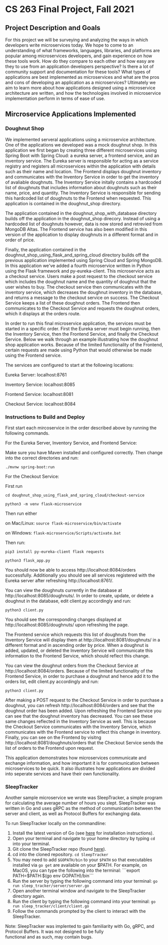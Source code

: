 # CS 263 Final Project, Fall 2021

## Project Description and Goals

For this project we will be surveying and analyzing the ways in which developers write microservices today. We hope to come to an understanding of what frameworks, languages, libraries, and platforms are popular among microservices developers, and gain experience on how these tools work. How do they compare to each other and how easy are they to use from an application developers perspective? Is there a lot of community support and documentation for these tools? What types of applications are best implemented as microservices and what are the pros and cons of developing an application as a microservices? Ultimately we aim to learn more about how applications designed using a microservice architecture are written, and how the technologies involved in microservice implementation perform in terms of ease of use. 

## Mircroservice Applications Implemented

### Doughnut Shop
We implemented serveral applications using a microservice architecture. One of the applications we developed was a mock doughnut shop. In this application we first began by creating three different microservices using Spring Boot with Spring Cloud: a eureka server, a frontend service, and an inventory service. The Eureka server is responsible for acting as a service registry and registers all microservices within the application with details such as their name and location. The Frontend displays doughnut inventory and communicates with the Inventory Service in order to get the inventory of avaliable doughnuts. The Inventory Service initally contains a hardcoded list of doughnuts that includes information about doughnuts such as their name, price, and quantity. The Inventory Service is responsible for sending this hardcoded list of doughnuts to the Frontend when requested. This application is contained in the doughnut_shop directory.

The application contained in the doughnut_shop_with_database directory builds off the application in the doughnut_shop direcory. Instead of using a hardcoded list of doughnuts however, data is now stored and retrevied from MongoDB Altas. The Frontend service has also been modified in this version of the application to display doughnuts in a different format and in order of price.

Finally, the application contained in the doughnut_shop_using_flask_and_spring_cloud directory builds off the previous application implemented using Spring Cloud and Spring MongoDB. In this application we've added a fourth microservice written in Python using the Flask framework and py-eureka-client. This microservice acts as a checkout service. Users make a post request to the checkout service which includes the doughnut name and the quantity of doughnut that the user wishes to buy. The checkout service then communicates with the inventory service, which decreases the doughnut inventory in the database, and returns a message to the checkout service on success. The Checkout Service keeps a list of these doughnut orders. The Frontend then communicates to the Checkout Service and requests the doughnut orders, which it displays at the orders route.

In order to run this final microservice application, the services must be started in a specific order. First the Eureka server must begin running, then the Inventory Service, then the Frontend Service, and finally the Checkout Service. Below we walk through an example illustrating how the doughnut shop application works. Because of the limited functionality of the Frontend, certain requests are made using Python that would otherwise be made using the Frontend service.

The services are configured to start at the following locations:

Eureka Server: localhost:8761

Inventory Service: localhost:8085

Frontend Service: localhost:8081

Checkout Service: localhost:8084

### Instructions to Build and Deploy
                    
First start each mircoservice in the order described above by running the following commands.

For the Eureka Server, Inventory Service, and Frontend Service:

Make sure you have Maven installed and configured correctly. Then change into the correct directories and run:

```./mvnw spring-boot:run```

For the Checkout Service:

First run

```cd doughnut_shop_using_flask_and_spring_cloud/checkout-service```

```python3 -m venv flask-microservice```

Then run either

on Mac/Linux: ```source flask-microservice/bin/activate``` 

on Windows: ```flask-microservice/Scripts/activate.bat``` 

Then run:

```pip3 install py-eureka-client flask requests```

```python3 flask_app.py```

You should now be able to access http://localhost:8084/orders successfully. Additionally you should see all services registered with the Eureka server after refreshing http://localhost:8761/. 

You can view the doughnuts currently in the database at http://localhost:8085/doughnuts/. In order to create, update, or delete a doughnut in the database, edit client.py accordingly and run:

```python3 client.py```

You should see the corresponding changes displayed at http://localhost:8085/doughnuts/ upon refreshing the page. 

The Frontend service which requests this list of doughnuts from the Inventory Service will display them at http://localhost:8081/doughnuts/ in a different format and in ascending order by price. When a doughnut is added, updated, or deleted the Inventory Service will communicate this information to the Frontend Service, which should reflect this change. 


You can view the doughnut orders from the Checkout Service at http://localhost:8084/orders. Because of the limited functionality of the Frontend Service, in order to purchase a doughnut and hence add it to the orders list, edit client.py accordingly and run:

```python3 client.py```

After making a POST request to the Checkout Service in order to purchase a doughnut, you can refresh http://localhost:8084/orders and see that the doughnut order has been added. Upon refreshing the Frontend Service you can see that the doughnut inventory has decreased. You can see these same changes reflected in the Inventory Service as well. This is because the Checkout Service communicates with the Inventory Service, which communicates with the Frontend service to reflect this change in inventory. Finally, you can see on the Frontend by visitng http://localhost:8081/doughnuts/orders that the Checkout Service sends the list of orders to the Frontend upon request.

This application demonstrates how microservices communicate and exchange information, and how important it is for communication between microservices to be quick. It also illustrates how applications are divided into seperate services and have their own functionality. 

### SleepTracker

Another sample microservice we wrote was SleepTracker, a simple program for calculating the average number of hours you slept. SleepTracker was written in Go and uses gRPC as the method of communication between the server and client, as well as Protocol Buffers for exchanging data. 

To run SleepTracker locally on the commandline:

1. Install the latest version of Go (see [here](https://go.dev/doc/install) for installation instructions).
2. Open your terminal and navigate to your home directory by typing ```cd``` into your terminal.
3. Git clone the SleepTracker repo (found [here](https://github.com/aprilsanchez/SleepTracker)).
4. cd into the cloned repository.
  ```cd SleepTracker```
5. You may need to add ```$GOPATH/bin``` to your ```$PATH``` so that executables installed via ```go get``` are available on your $PATH.
  For example, on MacOS, you can type the following into the terminal:
  ```export PATH=$PATH:$(go env GOPATH)/bin```
7. Run the server by typing the following command into your terminal:
  ```go run sleep_tracker/server/server.go```
8. Open another terminal window and navigate to the SleepTracker directory again.
9. Run the client by typing the following command into your terminal:
  ```go run sleep_tracker/client/client.go```
10. Follow the commands prompted by the client to interact with the SleepTracker.

Note: SleepTracker was implented to gain familiarity with Go, gRPC, and Protocol Buffers. It was not designed to be fully \
functional and as such, may contain bugs.
